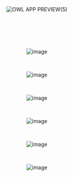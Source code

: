 <div align="center">

<br /><br /><br /><br />
  
![OWL APP PREVIEW(5)](https://github.com/user-attachments/assets/deb81d07-8641-4eb4-934e-aa9050608194)

<br /><br /><br /><br />

![image](https://github.com/user-attachments/assets/e6cf33e1-0f5e-4a8d-a1b6-7636fefe2f3a)

<br />

![image](https://github.com/user-attachments/assets/7db4ff59-b379-465c-bcf8-9eb151b2fd3e)

<br />

![image](https://github.com/user-attachments/assets/ae284f7b-0e24-4ad8-96cf-33c0126bf5ec)

<br />

![image](https://github.com/user-attachments/assets/19bded64-7671-42e1-9786-de4ee2ad6b23)

<br />

![image](https://github.com/user-attachments/assets/0f26263a-4131-4f74-aaa2-1c1ff44c1fc9)

<br />

![image](https://github.com/user-attachments/assets/766c85c3-4e19-4f1d-be45-2b5d58e57b5c)


</div>
